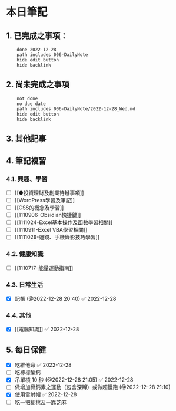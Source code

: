# 本日筆記




## 1. 已完成之事項：
```tasks
	done 2022-12-28
	path includes 006-DailyNote
	hide edit button 
	hide backlink
```

## 2. 尚未完成之事項
```tasks
	not done
	no due date
	path includes 006-DailyNote/2022-12-28_Wed.md
	hide edit button 
	hide backlink
```

## 3. 其他記事

## 4. 筆記複習
### 4.1. 興趣、學習
- [ ] [[●投資理財及創業待辦事項]]
- [ ] [[WordPress學習及筆記]]
- [ ] [[CSS的概念及學習]]
- [ ] [[1110906-Obsidian快捷鍵]]
- [ ] [[1111024-Excel基本操作及函數學習相關]]
- [ ] [[1110911-Excel VBA學習相關]]
- [ ] [[1111029-運鏡、手機錄影技巧學習]]

### 4.2. 健康知識
- [ ] [[1110717-能量運動指南]]

### 4.3. 日常生活
- [x] 記帳 (@2022-12-28 20:40) ✅ 2022-12-28

### 4.4. 其他
- [x] [[電腦知識]] ✅ 2022-12-28

## 5. 每日保健
- [x] 吃維他命 ✅ 2022-12-28
- [ ] 吃檸檬酸鈣
- [x] 吊單槓 10 秒 (@2022-12-28 21:05) ✅ 2022-12-28
- [ ] 做增加骨鈣素之運動（包含深蹲）或做超慢跑 (@2022-12-28 21:10)
- [x] 使用雷射帽 ✅ 2022-12-28
- [ ] 吃一把胡桃及一匙芝麻